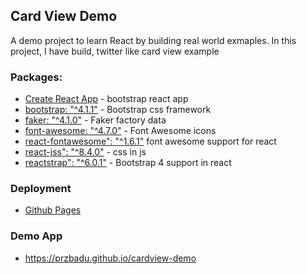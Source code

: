 ## Card View Demo

A demo project to learn React by building real world exmaples.
In this project, I have build, twitter like card view example

### Packages:

* [Create React App](https://github.com/facebook/create-react-app) - bootstrap react app
* [bootstrap: "^4.1.1"](https://www.npmjs.com/package/bootstrap) - Bootstrap css framework
* [faker: "^4.1.0"](https://github.com/marak/Faker.js/) - Faker factory data
* [font-awesome: "^4.7.0"](https://www.npmjs.com/package/font-awesome) - Font Awesome icons
* [react-fontawesome": "^1.6.1"](https://www.npmjs.com/package/react-fontawesome) font awesome support for react
* [react-jss": "^8.4.0"](https://github.com/cssinjs/react-jss) - css in js
* [reactstrap": "^6.0.1"](https://reactstrap.github.io/) - Bootstrap 4 support in react

### Deployment

* [Github Pages](https://pages.github.com/)

### Demo App

* https://przbadu.github.io/cardview-demo
